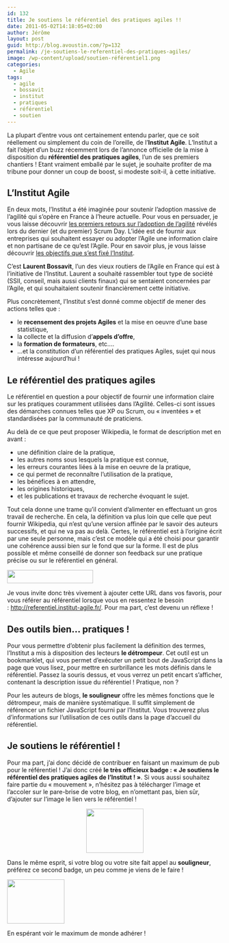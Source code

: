 ```yaml
---
id: 132
title: Je soutiens le référentiel des pratiques agiles !!
date: 2011-05-02T14:18:05+02:00
author: Jérôme
layout: post
guid: http://blog.avoustin.com/?p=132
permalink: /je-soutiens-le-referentiel-des-pratiques-agiles/
image: /wp-content/upload/soutien-référentiel1.png
categories:
  - Agile
tags:
  - agile
  - bossavit
  - institut
  - pratiques
  - référentiel
  - soutien
---
```


La plupart d&rsquo;entre vous ont certainement entendu parler, que ce soit réellement ou simplement du coin de l&rsquo;oreille, de l&rsquo;**Institut Agile**. L&rsquo;Institut a fait l&rsquo;objet d&rsquo;un buzz récemment lors de l&rsquo;annonce officielle de la mise à disposition du **référentiel des pratiques agiles**, l&rsquo;un de ses premiers chantiers ! Etant vraiment emballé par le sujet, je souhaite profiter de ma tribune pour donner un coup de boost, si modeste soit-il, à cette initiative.<!--more-->

## L&rsquo;Institut Agile

En deux mots, l&rsquo;Institut a été imaginée pour soutenir l&rsquo;adoption massive de l&rsquo;agilité qui s&rsquo;opère en France à l&rsquo;heure actuelle. Pour vous en persuader, je vous laisse découvrir <a title="Scrum Day France 2011 : Premier retour sur l'enquête nationale" href="http://bit.ly/gXxSGg" target="_blank">les premiers retours sur l&rsquo;adoption de l&rsquo;agilité</a> révélés lors du dernier (et du premier) Scrum Day. L&rsquo;idée est de fournir aux entreprises qui souhaitent essayer ou adopter l&rsquo;Agile une information claire et non partisane de ce qu&rsquo;est l&rsquo;Agile. Pour en savoir plus, je vous laisse découvrir <a title="Institut Agile - pourquoi" href="http://bit.ly/eLsIAe" target="_blank">les objectifs que s&rsquo;est fixé l&rsquo;Institut</a>.

C&rsquo;est **Laurent Bossavit**, l&rsquo;un des vieux routiers de l&rsquo;Agile en France qui est à l&rsquo;initiative de l&rsquo;Institut. Laurent a souhaité rassembler tout type de société (SSII, conseil, mais aussi clients finaux) qui se sentaient concernées par l&rsquo;Agile, et qui souhaitaient soutenir financièrement cette initiative.

Plus concrètement, l&rsquo;Institut s&rsquo;est donné comme objectif de mener des actions telles que :

  * le **recensement des projets Agiles** et la mise en oeuvre d&rsquo;une base statistique,
  * la collecte et la diffusion d&rsquo;**appels d&rsquo;offre**,
  * la **formation de formateurs**, etc&#8230;.
  * &#8230;et la constitution d&rsquo;un référentiel des pratiques Agiles, sujet qui nous intéresse aujourd&rsquo;hui !

## Le référentiel des pratiques agiles

Le référentiel en question a pour objectif de fournir une information claire sur les pratiques couramment utilisées dans l&rsquo;Agilité. Celles-ci sont issues des démarches connues telles que XP ou Scrum, ou « inventées » et standardisées par la communauté de praticiens.

Au delà de ce que peut proposer Wikipedia, le format de description met en avant :

  * une définition claire de la pratique,
  * les autres noms sous lesquels la pratique est connue,
  * les erreurs courantes liées à la mise en oeuvre de la pratique,
  * ce qui permet de reconnaître l&rsquo;utilisation de la pratique,
  * les bénéfices à en attendre,
  * les origines historiques,
  * et les publications et travaux de recherche évoquant le sujet.

Tout cela donne une trame qu&rsquo;il convient d&rsquo;alimenter en effectuant un gros travail de recherche. En cela, la définition va plus loin que celle que peut fournir Wikipedia, qui n&rsquo;est qu&rsquo;une version affinée par le savoir des auteurs successifs, et qui ne va pas au delà. Certes, le référentiel est à l&rsquo;origine écrit par une seule personne, mais c&rsquo;est ce modèle qui a été choisi pour garantir une cohérence aussi bien sur le fond que sur la forme. Il est de plus possible et même conseillé de donner son feedback sur une pratique précise ou sur le référentiel en général.

<a rel="attachment wp-att-135" href="http://blog.avoustin.com/je-soutiens-le-referentiel-des-pratiques-agiles/feedback-et-support/"><img class="aligncenter size-full wp-image-135" title="feedback et support" src="http://blog.avoustin.com/wp-content/upload/feedback-et-support.png" alt="" width="201" height="31" /></a>

Je vous invite donc très vivement à ajouter cette URL dans vos favoris, pour vous référer au référentiel lorsque vous en ressentez le besoin : <http://referentiel.institut-agile.fr/>. Pour ma part, c&rsquo;est devenu un réflexe !

## Des outils bien&#8230; pratiques !

Pour vous permettre d&rsquo;obtenir plus facilement la définition des termes, l&rsquo;Institut a mis à disposition des lecteurs **le détrompeur**. Cet outil est un bookmarklet, qui vous permet d&rsquo;exécuter un petit bout de JavaScript dans la page que vous lisez, pour mettre en surbrillance les mots définis dans le référentiel. Passez la souris dessus, et vous verrez un petit encart s&rsquo;afficher, contenant la description issue du référentiel ! Pratique, non ?

Pour les auteurs de blogs, **le souligneur** offre les mêmes fonctions que le détrompeur, mais de manière systématique. Il suffit simplement de référencer un fichier JavaScript fourni par l&rsquo;Institut. Vous trouverez plus d&rsquo;informations sur l&rsquo;utilisation de ces outils dans la page d&rsquo;accueil du référentiel.

## Je soutiens le référentiel !

Pour ma part, j&rsquo;ai donc décidé de contribuer en faisant un maximum de pub pour le référentiel ! J&rsquo;ai donc créé **le très officieux badge : « Je soutiens le référentiel des pratiques agiles de l&rsquo;Institut ! »**. Si vous aussi souhaitez faire partie du « mouvement », n&rsquo;hésitez pas à télécharger l&rsquo;image et l&rsquo;accoler sur le pare-brise de votre blog, en n&rsquo;omettant pas, bien sûr, d&rsquo;ajouter sur l&rsquo;image le lien vers le référentiel !

<p style="text-align: center;">
  <a rel="attachment wp-att-165" href="http://blog.avoustin.com/je-soutiens-le-referentiel-des-pratiques-agiles/soutien-referentiel-2/"><img class="aligncenter size-full wp-image-165" title="soutien référentiel" src="http://blog.avoustin.com/wp-content/upload/soutien-référentiel1.png" alt="" width="134" height="103" /></a>
</p>

<p style="text-align: left;">
  Dans le même esprit, si votre blog ou votre site fait appel au <strong>souligneur</strong>, préférez ce second badge, un peu comme je viens de le faire !
</p>

<a rel="attachment wp-att-166" href="http://blog.avoustin.com/je-soutiens-le-referentiel-des-pratiques-agiles/powered-by-referentiel/"><img class="aligncenter size-full wp-image-166" title="powered by référentiel" src="http://blog.avoustin.com/wp-content/upload/powered-by-référentiel.png" alt="" width="134" height="103" /></a>

En espérant voir le maximum de monde adhérer !

